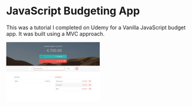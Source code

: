 # JavaScript Budgeting App

This was a tutorial I completed on Udemy for a Vanilla JavaScript budget app. It was built using a MVC approach.

<img src="https://raw.githubusercontent.com/tmoran18/JavaScript-Budget/master/budget_app.JPG" width="250"/>

